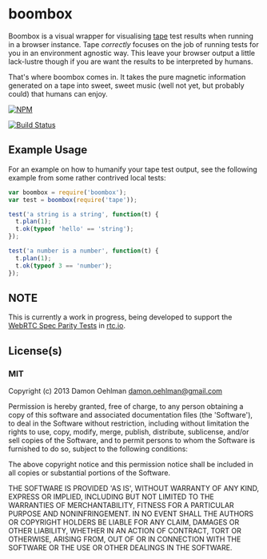 # boombox

Boombox is a visual wrapper for visualising
[tape](https://github.com/substack/tape) test results when running
in a browser instance.  Tape _correctly_ focuses on the job of running tests
for you in an environment agnostic way.  This leave your browser output
a little lack-lustre though if you are want the results to be interpreted
by humans.

That's where boombox comes in.  It takes the pure magnetic information
generated on a tape into sweet, sweet music (well not yet, but probably
could) that humans can enjoy.


[![NPM](https://nodei.co/npm/boombox.png)](https://nodei.co/npm/boombox/)

[![Build Status](https://travis-ci.org/DamonOehlman/boombox.png?branch=master)](https://travis-ci.org/DamonOehlman/boombox)

## Example Usage

For an example on how to humanify your tape test output, see the following
example from some rather contrived local tests:

```js
var boombox = require('boombox');
var test = boombox(require('tape'));

test('a string is a string', function(t) {
  t.plan(1);
  t.ok(typeof 'hello' == 'string');
});

test('a number is a number', function(t) {
  t.plan(1);
  t.ok(typeof 3 == 'number');
});
```

## NOTE

This is currently a work in progress, being developed to support the
[WebRTC Spec Parity Tests](https://github.com/rtc-io/spec-parity) in
[rtc.io](https://rtc.io).

## License(s)

### MIT

Copyright (c) 2013 Damon Oehlman <damon.oehlman@gmail.com>

Permission is hereby granted, free of charge, to any person obtaining
a copy of this software and associated documentation files (the
'Software'), to deal in the Software without restriction, including
without limitation the rights to use, copy, modify, merge, publish,
distribute, sublicense, and/or sell copies of the Software, and to
permit persons to whom the Software is furnished to do so, subject to
the following conditions:

The above copyright notice and this permission notice shall be
included in all copies or substantial portions of the Software.

THE SOFTWARE IS PROVIDED 'AS IS', WITHOUT WARRANTY OF ANY KIND,
EXPRESS OR IMPLIED, INCLUDING BUT NOT LIMITED TO THE WARRANTIES OF
MERCHANTABILITY, FITNESS FOR A PARTICULAR PURPOSE AND NONINFRINGEMENT.
IN NO EVENT SHALL THE AUTHORS OR COPYRIGHT HOLDERS BE LIABLE FOR ANY
CLAIM, DAMAGES OR OTHER LIABILITY, WHETHER IN AN ACTION OF CONTRACT,
TORT OR OTHERWISE, ARISING FROM, OUT OF OR IN CONNECTION WITH THE
SOFTWARE OR THE USE OR OTHER DEALINGS IN THE SOFTWARE.
